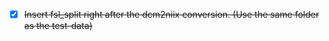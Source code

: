   - [x] ~~Insert fsl_split right after the dcm2niix conversion. (Use the same folder as the test-data)~~